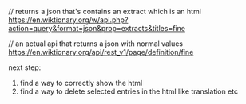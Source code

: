 // returns a json that's contains an extract which is an html
https://en.wiktionary.org/w/api.php?action=query&format=json&prop=extracts&titles=fine

// an actual api that returns a json with normal values 
https://en.wiktionary.org/api/rest_v1/page/definition/fine

next step:
1. find a way to correctly show the html
2. find a way to delete selected entries in the html like translation etc